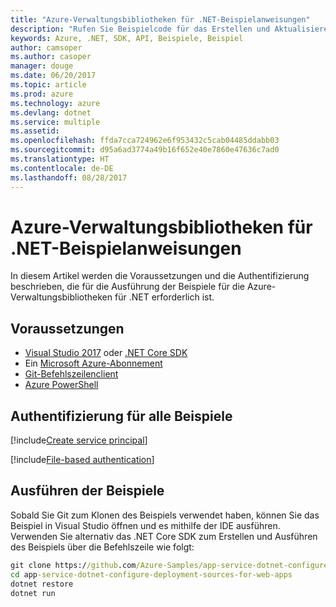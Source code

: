 ```yaml
---
title: "Azure-Verwaltungsbibliotheken für .NET-Beispielanweisungen"
description: "Rufen Sie Beispielcode für das Erstellen und Aktualisieren von Ressourcen mithilfe der Azure-Verwaltungsbibliotheken für .NET ab."
keywords: Azure, .NET, SDK, API, Beispiele, Beispiel
author: camsoper
ms.author: casoper
manager: douge
ms.date: 06/20/2017
ms.topic: article
ms.prod: azure
ms.technology: azure
ms.devlang: dotnet
ms.service: multiple
ms.assetid: 
ms.openlocfilehash: ffda7cca724962e6f953432c5cab04485ddabb03
ms.sourcegitcommit: d95a6ad3774a49b16f652e40e7860e47636c7ad0
ms.translationtype: HT
ms.contentlocale: de-DE
ms.lasthandoff: 08/28/2017
---
```

# <a name="azure-management-libraries-for-net-sample-instructions"></a>Azure-Verwaltungsbibliotheken für .NET-Beispielanweisungen

In diesem Artikel werden die Voraussetzungen und die Authentifizierung beschrieben, die für die Ausführung der Beispiele für die Azure-Verwaltungsbibliotheken für .NET erforderlich ist.

## <a name="prerequisties"></a>Voraussetzungen 

* [Visual Studio 2017](https://www.visualstudio.com/vs/) oder [.NET Core SDK](https://www.microsoft.com/net/download/core)
* Ein [Microsoft Azure-Abonnement](https://azure.microsoft.com/free/)
* [Git-Befehlszeilenclient](https://git-scm.com/)
* [Azure PowerShell](https://docs.microsoft.com/en-us/powershell/azure/install-azurerm-ps)

## <a name="authentication-for-all-samples"></a>Authentifizierung für alle Beispiele

[!include[Create service principal](includes/create-sp.md)]

[!include[File-based authentication](includes/file-based-auth.md)]

## <a name="running-the-samples"></a>Ausführen der Beispiele

Sobald Sie Git zum Klonen des Beispiels verwendet haben, können Sie das Beispiel in Visual Studio öffnen und es mithilfe der IDE ausführen.  Verwenden Sie alternativ das .NET Core SDK zum Erstellen und Ausführen des Beispiels über die Befehlszeile wie folgt:

```cmd
git clone https://github.com/Azure-Samples/app-service-dotnet-configure-deployment-sources-for-web-apps.git
cd app-service-dotnet-configure-deployment-sources-for-web-apps
dotnet restore
dotnet run
```
